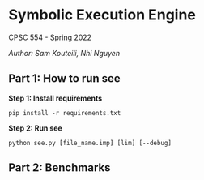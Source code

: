# Symbolic Execution Engine
CPSC 554 - Spring 2022

*Author: Sam Kouteili, Nhi Nguyen*

## Part 1: How to run see

**Step 1: Install requirements**

`pip install -r requirements.txt`

**Step 2: Run see**

`python see.py [file_name.imp] [lim] [--debug]`

## Part 2: Benchmarks
